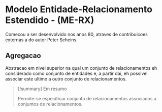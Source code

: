 # Modelo Entidade-Relacionamento Estendido - (ME-RX)
Comecou a ser desenvolvido nos anos 80, atraves de contribuicoes externas a do autor Peter Scheins.

## Agregacao
Abstracao em nivel superior na qual um conjunto de relacionamentos eh considerado como conjunto de entidades e, a partir dai, eh possivel  associar este ultimo a outro conjunto de relacionamentos.

> [!summary] Em resumo
>
> Permite-se especificar conjunto de relacionamentos associados a conjuntos de relacionamentos. 
